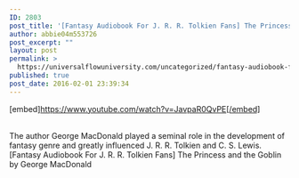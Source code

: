```yaml
---
ID: 2803
post_title: '[Fantasy Audiobook For J. R. R. Tolkien Fans] The Princess and the Goblin'
author: abbie04m553726
post_excerpt: ""
layout: post
permalink: >
  https://universalflowuniversity.com/uncategorized/fantasy-audiobook-for-j-r-r-tolkien-fans-the-princess-and-the-goblin/
published: true
post_date: 2016-02-01 23:39:34
---
```

[embed]https://www.youtube.com/watch?v=JavpaR0QvPE[/embed]</br></br>
<p>The author George MacDonald played a seminal role in the development of fantasy genre and greatly influenced J. R. R. Tolkien and C. S. Lewis.
[Fantasy Audiobook For J. R. R. Tolkien Fans] The Princess and the Goblin by George MacDonald</p>